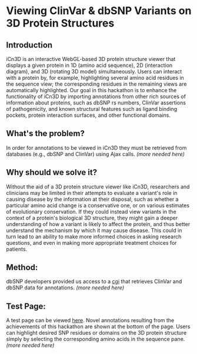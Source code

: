 # Viewing ClinVar & dbSNP Variants on 3D Protein Structures

## Introduction

iCn3D is an interactive WebGL-based 3D protein structure viewer that displays a given protein in 1D (amino acid sequence), 2D (interaction diagram), and 3D (rotating 3D model) simultaneously. Users can interact with a protein by, for example, highlighting several amino acid residues in the sequence view; the corresponding residues in the remaining views are automatically highlighted. Our goal in this hackathon is to enhance the functionality of iCn3D by importing annotations from other rich sources of information about proteins, such as dbSNP rs numbers, ClinVar assertions of pathogenicity, and known structural features such as ligand binding pockets, protein interaction surfaces, and other functional domains.

## What's the problem?

In order for annotations to be viewed in iCn3D they must be retrieved from databases (e.g., dbSNP and ClinVar) using Ajax calls. _(more needed here)_

## Why should we solve it?

Without the aid of a 3D protein structure viewer like iCn3D, researchers and clinicians may be limited in their attempts to evaluate a variant's role in causing disease by the information at their disposal, such as whether a particular amino acid change is a conservative one, or on various estimates of evolutionary conservation. If they could instead view variants in the context of a protein's biological 3D structure, they might gain a deeper understanding of how a variant is likely to affect the protein, and thus better understand the mechanism by which it may cause disease. This could in turn lead to an ability to make more informed choices in asking research questions, and even in making more appropriate treatment choices for patients.

## Method:

dbSNP developers provided us access to a [cgi](https://www.ncbi.nlm.nih.gov/projects/SNP/beVarSearch.cgi?appname=iCn3D&format=bed&report=pdb2bed&gi=809237) that retrieves ClinVar and dbSNP data for annotations. _(more needed here)_

## Test Page:

A test page can be viewed [here](https://test.ncbi.nlm.nih.gov/Structure/icn3d2/seq.html?id=809237l). Novel annotations resulting from the achievements of this hackathon are shown at the bottom of the page. Users can highlight desired SNP residues or domains on the 3D protein structure simply by selecting the corresponding amino acids in the sequence pane. _(more needed here)_

